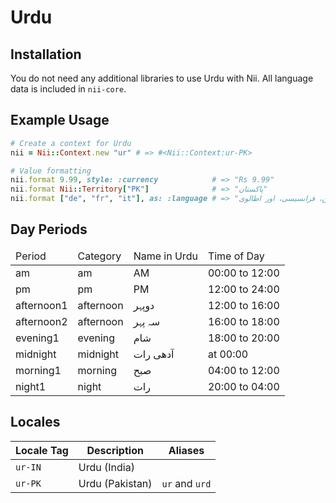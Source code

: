 <!-- This file has been generated. Source: languages/_template.md.erb -->

# Urdu

## Installation

You do not need any additional libraries to use Urdu with Nii.
All language data is included in `nii-core`.

## Example Usage

``` ruby
# Create a context for Urdu
nii = Nii::Context.new "ur" # => #<Nii::Context:ur-PK>

# Value formatting
nii.format 9.99, style: :currency            # => "Rs 9.99"
nii.format Nii::Territory["PK"]              # => "پاکستان"
nii.format ["de", "fr", "it"], as: :language # => "جرمن، فرانسیسی، اور اطالوی"
```

## Day Periods


<table>
  <thead>
    <tr>
      <td>Period</td>
      <td>Category</td>
      <td>Name in Urdu</td>
      <td>Time of Day</td>
    </tr>
  </thead>
  <tbody>
    <tr>
      <td>am</td>
      <td>am</td>
      <td>AM</td>
      <td>00:00 to 12:00</td>
    </tr>
    <tr>
      <td>pm</td>
      <td>pm</td>
      <td>PM</td>
      <td>12:00 to 24:00</td>
    </tr>
    <tr>
      <td>afternoon1</td>
      <td>afternoon</td>
      <td>دوپہر</td>
      <td>12:00 to 16:00</td>
    </tr>
    <tr>
      <td>afternoon2</td>
      <td>afternoon</td>
      <td>سہ پہر</td>
      <td>16:00 to 18:00</td>
    </tr>
    <tr>
      <td>evening1</td>
      <td>evening</td>
      <td>شام</td>
      <td>18:00 to 20:00</td>
    </tr>
    <tr>
      <td>midnight</td>
      <td>midnight</td>
      <td>آدھی رات</td>
      <td>at 00:00</td>
    </tr>
    <tr>
      <td>morning1</td>
      <td>morning</td>
      <td>صبح</td>
      <td>04:00 to 12:00</td>
    </tr>
    <tr>
      <td>night1</td>
      <td>night</td>
      <td>رات</td>
      <td>20:00 to 04:00</td>
    </tr>
  </tbody>
</table>



## Locales

<table>
  <thead>
    <tr>
      <th>Locale Tag</th>
      <th>Description</th>
      <th>Aliases</th>
    </tr>
  </thead>
  <tbody>
    <tr>
      <td><code>ur-IN</code></td>
      <td>Urdu (India)</td>
      <td></td>
    </tr>
    <tr>
      <td><code>ur-PK</code></td>
      <td>Urdu (Pakistan)</td>
      <td><code>ur</code> and <code>urd</code></td>
    </tr>
  </tbody>
</table>

